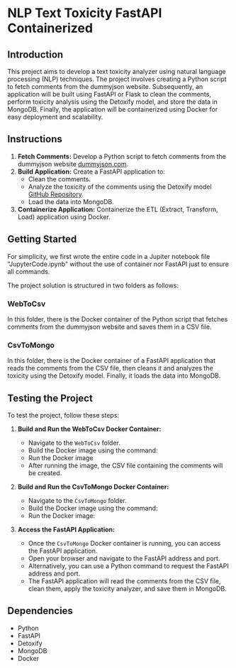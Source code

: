 # NLP Text Toxicity FastAPI Containerized

## Introduction
This project aims to develop a text toxicity analyzer using natural language processing (NLP) techniques. The project involves creating a Python script to fetch comments from the dummyjson website. Subsequently, an application will be built using FastAPI or Flask to clean the comments, perform toxicity analysis using the Detoxify model, and store the data in MongoDB. Finally, the application will be containerized using Docker for easy deployment and scalability.

## Instructions
1. **Fetch Comments:** Develop a Python script to fetch comments from the dummyjson website [dummyjson.com](https://dummyjson.com/).
2. **Build Application:** Create a FastAPI application to:
   - Clean the comments.
   - Analyze the toxicity of the comments using the Detoxify model [GitHub Repository](https://github.com/unitaryai/detoxify).
   - Load the data into MongoDB.
3. **Containerize Application:** Containerize the ETL (Extract, Transform, Load) application using Docker.

## Getting Started

For simplicity, we first wrote the entire code in a Jupiter notebook file "JupyterCode.ipynb" without the use of container nor FastAPI just to ensure all commands.

The project solution is structured in two folders as follows:

### WebToCsv

In this folder, there is the Docker container of the Python script that fetches comments from the dummyjson website and saves them in a CSV file.

### CsvToMongo

In this folder, there is the Docker container of a FastAPI application that reads the comments from the CSV file, then cleans it and analyzes the toxicity using the Detoxify model. Finally, it loads the data into MongoDB.

## Testing the Project

To test the project, follow these steps:

1. **Build and Run the WebToCsv Docker Container:**
   - Navigate to the `WebToCsv` folder.
   - Build the Docker image using the command:
   - Run the Docker image
   - After running the image, the CSV file containing the comments will be created.

2. **Build and Run the CsvToMongo Docker Container:**
   - Navigate to the `CsvToMongo` folder.
   - Build the Docker image using the command:
   - Run the Docker image:
   

3. **Access the FastAPI Application:**
   - Once the `CsvToMongo` Docker container is running, you can access the FastAPI application.
   - Open your browser and navigate to the FastAPI address and port.
   - Alternatively, you can use a Python command to request the FastAPI address and port.
   - The FastAPI application will read the comments from the CSV file, clean them, apply the toxicity analyzer, and save them in MongoDB.



## Dependencies
- Python
- FastAPI 
- Detoxify
- MongoDB
- Docker


